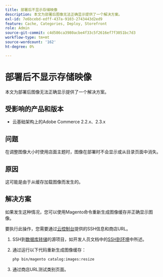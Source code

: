 ```yaml
---
title: 部署后不显示存储映像
description: 本文为部署后图像无法正确显示提供了一个解决方案。
exl-id: 7e6bcebd-edff-437a-9103-2743443d2ed9
feature: Cache, Categories, Deploy, Storefront
role: Admin
source-git-commit: c4d586ca3980acbe4f33c5f2616ef7f3051bc7d3
workflow-type: tm+mt
source-wordcount: '162'
ht-degree: 0%

---
```


# 部署后不显示存储映像

本文为部署后图像无法正确显示提供了一个解决方案。

## 受影响的产品和版本

* 云基础架构上的Adobe Commerce 2.2.x、2.3.x

## 问题

在调整图像大小时使用店面主题时，图像在部署时不会显示或从目录页面中消失。

## 原因

这可能是由于从缓存加载图像而发生的。

## 解决方案

如果发生这种情况，您可以使用Magento命令重新生成图像缓存并正确显示图像。

要执行此操作，您需要通过[云控制台](https://experienceleague.adobe.com/docs/commerce-cloud-service/user-guide/project/overview.html)提供的SSH信息和商店URL。

1. SSH到[数据库转储](/help/how-to/general/create-database-dump-on-cloud.md)的源项目，如开发人员文档中的[SSH到环境](https://devdocs.magento.com/guides/v2.3/cloud/env/environments-ssh.html#ssh)中所述。
1. 通过运行以下代码重新生成图像缓存：

   ```bash
   php bin/magento catalog:images:resize
   ```

1. 通过商店URL测试类别页面。
